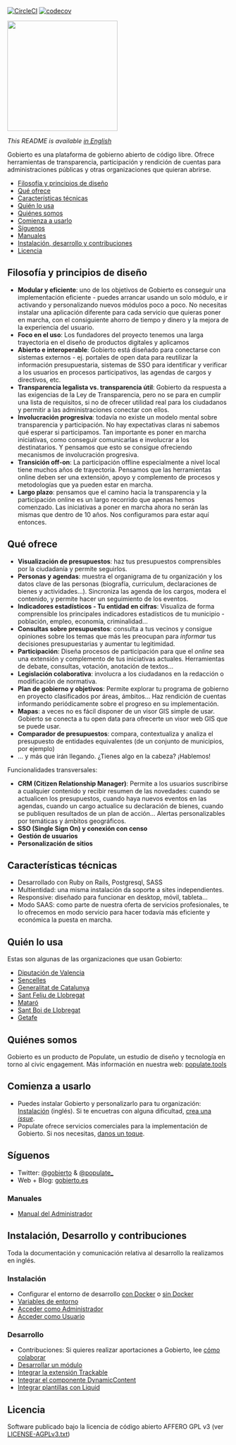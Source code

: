 [![CircleCI](https://circleci.com/gh/PopulateTools/gobierto.svg?style=svg)](https://circleci.com/gh/PopulateTools/gobierto)
[![codecov](https://codecov.io/gh/PopulateTools/gobierto/branch/master/graph/badge.svg)](https://codecov.io/gh/PopulateTools/gobierto)


<img src="https://gobierto.es/assets/logo_gobierto.png" width="250" height="auto">

_This README is available [in English](README_EN.md)_

Gobierto es una plataforma de gobierno abierto de código libre. Ofrece herramientas de transparencia, participación y rendición de cuentas para administraciones públicas y otras organizaciones que quieran abrirse.

* [Filosofía y principios de diseño](#filosofía-y-principios-de-diseño)
* [Qué ofrece](#qué-ofrece)
* [Características técnicas](#características-técnicas)
* [Quién lo usa](#quién-lo-usa)
* [Quiénes somos](#quiénes-somos)
* [Comienza a usarlo](#comienza-a-usarlo)
* [Síguenos](#síguenos)
* [Manuales](#manuales)
* [Instalación, desarrollo y contribuciones](#instalación-desarrollo-y-contribuciones)
* [Licencia](#licencia)

## Filosofía y principios de diseño

- **Modular y eficiente**: uno de los objetivos de Gobierto es conseguir una implementación eficiente - puedes arrancar usando un solo módulo, e ir activando y personalizando nuevos módulos poco a poco. No necesitas instalar una aplicación diferente para cada servicio que quieras poner en marcha, con el consiguiente ahorro de tiempo y dinero y la mejora de la experiencia del usuario.
- **Foco en el uso**: Los fundadores del proyecto tenemos una larga trayectoria en el diseño de productos digitales y aplicamos
- **Abierto e interoperable**: Gobierto está diseñado para conectarse con sistemas externos - ej. portales de open data para reutilizar la información presupuestaria, sistemas de SSO para identificar y verificar a los usuarios en procesos participativos, las agendas de cargos y directivos, etc.
- **Transparencia legalista vs. transparencia útil**: Gobierto da respuesta a las exigencias de la Ley de Transparencia, pero no se para en cumplir una lista de requisitos, si no de ofrecer utilidad real para los ciudadanos y permitir a las administraciones conectar con ellos.
- **Involucración progresiva**: todavía no existe un modelo mental  sobre transparencia y participación. No hay expectativas claras ni sabemos qué esperar si participamos. Tan importante es poner en marcha iniciativas, como conseguir comunicarlas e involucrar a los destinatarios. Y pensamos que esto se consigue ofreciendo mecanismos de involucración progresiva.
- **Transición off-on**: La participación offline especialmente a nivel local tiene muchos años de trayectoria. Pensamos que las herramientas online deben ser una extensión, apoyo y complemento de procesos y metodologías que ya pueden estar en marcha.
- **Largo plazo**: pensamos que el camino hacia la transparencia y la participación online es un largo recorrido que apenas hemos comenzado. Las iniciativas a poner en marcha ahora no serán las mismas que dentro de 10 años. Nos configuramos para estar aquí entonces.

## Qué ofrece

- **Visualización de presupuestos**: haz tus presupuestos comprensibles por la ciudadanía y permite seguirlos.
- **Personas y agendas**: muestra el organigrama de tu organización y los datos clave de las personas (biografía, curriculum, declaraciones de bienes y actividades...). Sincroniza las agenda de los cargos, modera el contenido, y permite hacer un seguimiento de los eventos.
- **Indicadores estadísticos - Tu entidad en cifras**: Visualiza de forma comprensible los principales indicadores estadísticos de tu municipio - población, empleo, economía, criminalidad...
- **Consultas sobre presupuestos**: consulta a tus vecinos y consigue opiniones sobre los temas que más les preocupan para _informar_ tus decisiones presupuestarias y aumentar tu legitimidad.
- **Participación**: Diseña procesos de participación para que el _online_ sea una extensión y complemento de tus iniciativas actuales. Herramientas de debate, consultas, votación, anotación de textos...
- **Legislación colaborativa**: involucra a los ciudadanos en la redacción o modificación de normativa.
- **Plan de gobierno y objetivos**: Permite explorar tu programa de gobierno en proyecto clasificados por áreas, ámbitos... Haz rendición de cuentas informando periódicamente sobre el progreso  en su implementación.  
- **Mapas**: a veces no es fácil disponer de un visor GIS simple de usar. Gobierto se conecta a tu open data para ofrecerte un visor web GIS que se puede usar.
- **Comparador de presupuestos**: compara, contextualiza y analiza el presupuesto de entidades equivalentes (de un conjunto de municipios, por ejemplo)
- ... y más que irán llegando. ¿Tienes algo en la cabeza? ¡Hablemos!


Funcionalidades transversales:

- **CRM (Citizen Relationship Manager)**: Permite a los usuarios suscribirse a cualquier contenido y recibir resumen de las novedades: cuando se actualicen los presupuestos, cuando haya nuevos eventos en las agendas, cuando un cargo actualice su declaración de bienes, cuando se publiquen resultados de un plan de acción... Alertas personalizables por temáticas y ámbitos geográficos.
- **SSO (Single Sign On) y conexión con censo**
- **Gestión de usuarios**
- **Personalización de sitios**


## Características técnicas

- Desarrollado con Ruby on Rails, Postgresql, SASS
- Multientidad: una misma instalación da soporte a sites independientes.
- Responsive: diseñado para funcionar en desktop, móvil, tableta...
- Modo SAAS: como parte de nuestra oferta de servicios profesionales, te lo ofrecemos en modo servicio para hacer todavía más eficiente y económica la puesta en marcha.

## Quién lo usa

Estas son algunas de las organizaciones que usan Gobierto:

* [Diputación de Valencia](https://altoscargos.go.dival.es/cargos-y-agendas)
* [Sencelles](https://gobierto.es/blog/20170314-sencelles-consultas.html)
* [Generalitat de Catalunya](https://gobierto.es/blog/20170126-generalitat-catalunya.html)
* [Sant Feliu de Llobregat](https://pressupost.santfeliu.cat/)
* [Mataró](https://pressupost.mataro.cat/)
* [Sant Boi de Llobregat](https://agendes.santboi.cat/)
* [Getafe](https://gobiernoabierto.getafe.es/)

## Quiénes somos

Gobierto es un producto de Populate, un estudio de diseño y tecnología en torno al civic engagement. Más información en nuestra web: [populate.tools](https://populate.tools)

## Comienza a usarlo

* Puedes instalar Gobierto y personalizarlo para tu organización: [Instalación](#instalación) (inglés). Si te encuetras con alguna dificultad, [crea una _issue_](issues/new).
* Populate ofrece servicios comerciales para la implementación de Gobierto. Si nos necesitas, [danos un toque](https://populate.tools/es/about/#como-trabajamos).


## Síguenos

- Twitter: [@gobierto](https://twitter.com/gobierto) & [@populate_](https://twitter.com/populate_)
- Web + Blog: [gobierto.es](https://gobierto.es)

### Manuales

- [Manual del Administrador](docs/manual_admin.md)

## Instalación, Desarrollo y contribuciones

Toda la documentación y comunicación relativa al desarrollo la realizamos en inglés.

### Instalación

- Configurar el entorno de desarrollo [con Docker](docs/development-environment-docker.md) o [sin Docker](docs/development-environment.md)
- [Variables de entorno](docs/environment-variables.md)
- [Acceder como Administrador](docs/admin-namespace.md)
- [Acceder como Usuario](docs/user-namespace.md)


### Desarrollo

- Contribuciones: Si quieres realizar aportaciones a Gobierto, lee [cómo colaborar](CONTRIBUTING_EN.md)
- [Desarrollar un módulo](docs/developing-module.md)
- [Integrar la extensión Trackable](docs/trackable-extension.md)
- [Integrar el componente DynamicContent](docs/dynamic-content-component.md)
- [Integrar plantillas con Liquid](docs/liquid-templates.md)


## Licencia

Software publicado bajo la licencia de código abierto AFFERO GPL v3 (ver [LICENSE-AGPLv3.txt](https://github.com/PopulateTools/gobierto/blob/master/LICENSE-AGPLv3.txt))
